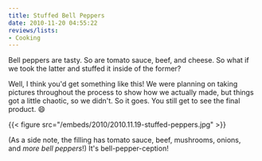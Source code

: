 ```yaml
---
title: Stuffed Bell Peppers
date: 2010-11-20 04:55:22
reviews/lists:
- Cooking
---
```

Bell peppers are tasty. So are tomato sauce, beef, and cheese. So what if we took the latter and stuffed it inside of the former?

<!--more-->

Well, I think you'd get something like this! We were planning on taking pictures throughout the process to show how we actually made, but things got a little chaotic, so we didn't. So it goes. You still get to see the final product. :smile:

{{< figure src="/embeds/2010/2010.11.19-stuffed-peppers.jpg" >}}

(As a side note, the filling has tomato sauce, beef, mushrooms, onions, and *more bell peppers*!) It's bell-pepper-ception!
